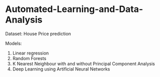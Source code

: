 # Automated-Learning-and-Data-Analysis

Dataset: 
House Price prediction

Models: 
1) Linear regression
2) Random Forests
3) K Nearest Neighbour with and without Principal Component Analysis
4) Deep Learning using Artificial Neural Networks
